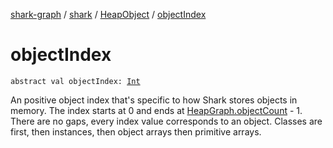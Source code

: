 [shark-graph](../../index.md) / [shark](../index.md) / [HeapObject](index.md) / [objectIndex](./object-index.md)

# objectIndex

`abstract val objectIndex: `[`Int`](https://kotlinlang.org/api/latest/jvm/stdlib/kotlin/-int/index.html)

An positive object index that's specific to how Shark stores objects in memory.
The index starts at 0 and ends at [HeapGraph.objectCount](../-heap-graph/object-count.md) - 1. There are no gaps, every index
value corresponds to an object. Classes are first, then instances, then object arrays then
primitive arrays.

